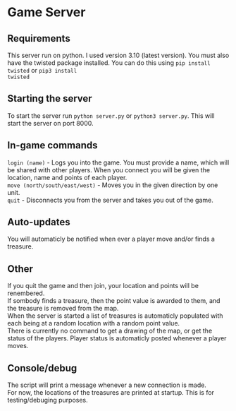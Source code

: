 # Game Server

## Requirements
This server run on python. I used version 3.10 (latest version).
You must also have the twisted package installed. You can do this using <code>pip install twisted</code> or <code>pip3 install twisted</code>

## Starting the server
To start the server run <code>python server.py</code> or <code>python3 server.py</code>. This will start the server on port 8000.

## In-game commands
<code>login (name)</code> - Logs you into the game. You must provide a name, which will be shared with other players. When you connect you will be given the location, name and points of each player.  
<code>move (north/south/east/west)</code> - Moves you in the given direction by one unit.  
<code>quit</code> - Disconnects you from the server and takes you out of the game.

## Auto-updates
You will automaticly be notified when ever a player move and/or finds a treasure.

## Other
If you quit the game and then join, your location and points will be renembered.   
If sombody finds a treasure, then the point value is awarded to them, and the treasure is removed from the map.   
When the server is started a list of treasures is automaticly populated with each being at a random location with a random point value.   
There is currently no command to get a drawing of the map, or get the status of the players. Player status is automaticly posted whenever a player moves.

## Console/debug
The script will print a message whenever a new connection is made.   
For now, the locations of the treasures are printed at startup. This is for testing/debuging purposes.
